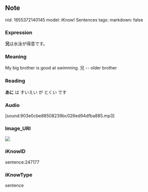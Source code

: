 ## Note
nid: 1655372140145
model: iKnow! Sentences
tags: 
markdown: false

### Expression
<b>兄</b>は水泳が得意です。

### Meaning
My big brother is good at swimming.
兄 -- older brother

### Reading
<b>あに</b> は すいえい が とくい です

### Audio
[sound:903e0cbe88508239bc026ed94dfba885.mp3]

### Image_URI
<img src="6eb6a612b8ea6ef477ba71c32dc045f5.jpg">

### iKnowID
sentence:247177

### iKnowType
sentence
